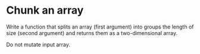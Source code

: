 # Chunk an array

Write a function that splits an array (first argument) into groups the length of size (second argument) and returns them as a two-dimensional array.

Do not mutate input array.